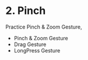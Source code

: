 # 2. Pinch
Practice Pinch & Zoom Gesture, 
- Pinch & Zoom Gesture
- Drag Gesture
- LongPress Gesture
